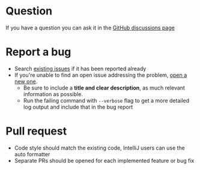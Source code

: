 # Question
If you have a question you can ask it in the [GitHub discussions page](https://github.com/AsamK/signal-cli/discussions)

# Report a bug
- Search [existing issues](https://github.com/AsamK/signal-cli/issues?q=is%3Aissue) if it has been reported already
- If you're unable to find an open issue addressing the problem, [open a new one](https://github.com/AsamK/signal-cli/issues/new).
  - Be sure to include a **title and clear description**, as much relevant information as possible.
  - Run the failing command with `--verbose` flag to get a more detailed log output and include that in the bug report

# Pull request
- Code style should match the existing code, IntelliJ users can use the auto formatter
- Separate PRs should be opened for each implemented feature or bug fix
